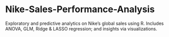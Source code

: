 # Nike-Sales-Performance-Analysis
Exploratory and predictive analytics on Nike’s global sales using R. Includes ANOVA, GLM, Ridge &amp; LASSO regression; and insights via visualizations.
